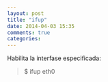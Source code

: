 ```yaml
---
layout: post
title: "ifup"
date: 2014-04-03 15:35
comments: true
categories: 
---
```

Habilita la interfase especificada:  

>$ ifup eth0

